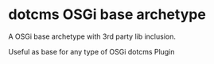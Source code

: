 # dotcms OSGi base archetype

A OSGi base archetype with 3rd party lib inclusion. 

Useful as base for any type of OSGi dotcms Plugin
